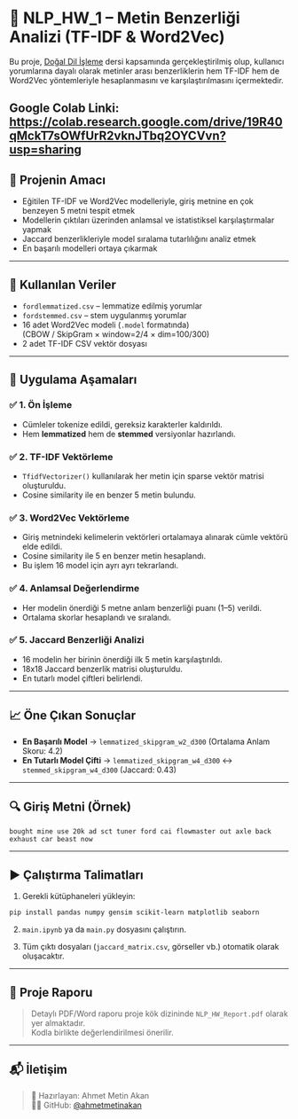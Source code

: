 
# 📘 NLP_HW_1 – Metin Benzerliği Analizi (TF-IDF & Word2Vec)

Bu proje, [Doğal Dil İşleme](https://github.com/ahmetmetinakan/NLP_HW_1) dersi kapsamında gerçekleştirilmiş olup, kullanıcı yorumlarına dayalı olarak metinler arası benzerliklerin hem TF-IDF hem de Word2Vec yöntemleriyle hesaplanmasını ve karşılaştırılmasını içermektedir.

**Google Colab Linki: https://colab.research.google.com/drive/19R40qMckT7sOWfUrR2vknJTbq2OYCVvn?usp=sharing**
---

## 📌 Projenin Amacı

- Eğitilen TF-IDF ve Word2Vec modelleriyle, giriş metnine en çok benzeyen 5 metni tespit etmek
- Modellerin çıktıları üzerinden anlamsal ve istatistiksel karşılaştırmalar yapmak
- Jaccard benzerlikleriyle model sıralama tutarlılığını analiz etmek
- En başarılı modelleri ortaya çıkarmak

---

## 📂 Kullanılan Veriler

- `fordlemmatized.csv` – lemmatize edilmiş yorumlar
- `fordstemmed.csv` – stem uygulanmış yorumlar
- 16 adet Word2Vec modeli (`.model` formatında)  
  (CBOW / SkipGram × window=2/4 × dim=100/300)
- 2 adet TF-IDF CSV vektör dosyası

---

## 🧪 Uygulama Aşamaları

### ✅ 1. Ön İşleme
- Cümleler tokenize edildi, gereksiz karakterler kaldırıldı.
- Hem **lemmatized** hem de **stemmed** versiyonlar hazırlandı.

### ✅ 2. TF-IDF Vektörleme
- `TfidfVectorizer()` kullanılarak her metin için sparse vektör matrisi oluşturuldu.
- Cosine similarity ile en benzer 5 metin bulundu.

### ✅ 3. Word2Vec Vektörleme
- Giriş metnindeki kelimelerin vektörleri ortalamaya alınarak cümle vektörü elde edildi.
- Cosine similarity ile 5 en benzer metin hesaplandı.
- Bu işlem 16 model için ayrı ayrı tekrarlandı.

### ✅ 4. Anlamsal Değerlendirme
- Her modelin önerdiği 5 metne anlam benzerliği puanı (1–5) verildi.
- Ortalama skorlar hesaplandı ve sıralandı.

### ✅ 5. Jaccard Benzerliği Analizi
- 16 modelin her birinin önerdiği ilk 5 metin karşılaştırıldı.
- 18x18 Jaccard benzerlik matrisi oluşturuldu.
- En tutarlı model çiftleri belirlendi.

---

## 📈 Öne Çıkan Sonuçlar

- **En Başarılı Model** → `lemmatized_skipgram_w2_d300` (Ortalama Anlam Skoru: 4.2)
- **En Tutarlı Model Çifti** → `lemmatized_skipgram_w4_d300` ↔ `stemmed_skipgram_w4_d300` (Jaccard: 0.43)

---

## 🔍 Giriş Metni (Örnek)
```text
bought mine use 20k ad sct tuner ford cai flowmaster out axle back exhaust car beast now
```

---

## ▶️ Çalıştırma Talimatları

1. Gerekli kütüphaneleri yükleyin:
```bash
pip install pandas numpy gensim scikit-learn matplotlib seaborn
```

2. `main.ipynb` ya da `main.py` dosyasını çalıştırın.

3. Tüm çıktı dosyaları (`jaccard_matrix.csv`, görseller vb.) otomatik olarak oluşacaktır.

---

## 📎 Proje Raporu

> Detaylı PDF/Word raporu proje kök dizininde `NLP_HW_Report.pdf` olarak yer almaktadır.  
> Kodla birlikte değerlendirilmesi önerilir.

---

## 📬 İletişim

> 📛 Hazırlayan: Ahmet Metin Akan  
> 🧑‍💻 GitHub: [@ahmetmetinakan](https://github.com/ahmetmetinakan)
